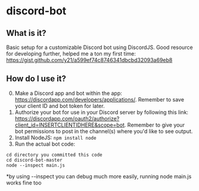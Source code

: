 # discord-bot

## What is it?
Basic setup for a customizable Discord bot using DiscordJS. Good resource for developing further, helped me a ton my first time: https://gist.github.com/y21/a599ef74c8746341dbcbd32093a69eb8

## How do I use it?
0. Make a Discord app and bot within the app: https://discordapp.com/developers/applications/. Remember to save your client ID and bot token for later. 
1. Authorize your bot for use in your Discord server by following this link: https://discordapp.com/oauth2/authorize?client_id=INSERTCLIENTIDHERE&scope=bot. Remember to give your bot permissions to post in the channel(s) where you'd like to see output.
2. Install NodeJS: `npm install node`
3. Run the actual bot code:
```
cd directory you committed this code
cd discord-bot-master
node --inspect main.js
```
*by using --inspect you can debug much more easily, running node main.js works fine too
